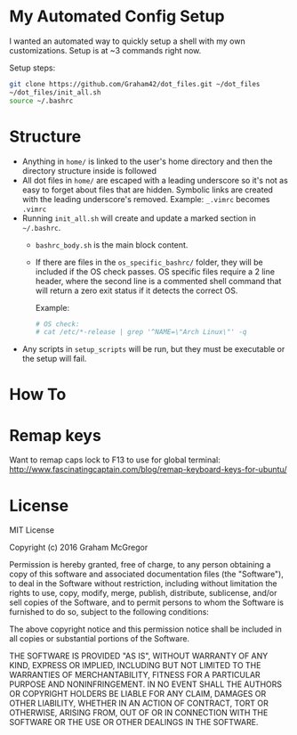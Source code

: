 # My Automated Config Setup

I wanted an automated way to quickly setup a shell with my own customizations.  Setup is at ~3
commands right now.

Setup steps:

```sh
git clone https://github.com/Graham42/dot_files.git ~/dot_files
~/dot_files/init_all.sh
source ~/.bashrc
```

# Structure

- Anything in `home/` is linked to the user's home directory and then the directory structure
  inside is followed
- All dot files in `home/` are escaped with a leading underscore so it's not as easy to forget
  about files that are hidden. Symbolic links are created with the leading underscore's removed.
  Example: `_.vimrc` becomes `.vimrc`
- Running `init_all.sh` will create and update a marked section in `~/.bashrc`.
  - `bashrc_body.sh` is the main block content.
  - If there are files in the `os_specific_bashrc/` folder, they will be included if the OS check
    passes.  OS specific files require a 2 line header, where the second line is a commented shell
    command that will return a zero exit status if it detects the correct OS.

    Example:

    ```sh
    # OS check:
    # cat /etc/*-release | grep '^NAME=\"Arch Linux\"' -q
    ```
- Any scripts in `setup_scripts` will be run, but they must be executable or the setup will fail.

# How To

# Remap keys

Want to remap caps lock to F13 to use for global terminal:
http://www.fascinatingcaptain.com/blog/remap-keyboard-keys-for-ubuntu/

# License

MIT License

Copyright (c) 2016 Graham McGregor

Permission is hereby granted, free of charge, to any person obtaining a copy
of this software and associated documentation files (the "Software"), to deal
in the Software without restriction, including without limitation the rights
to use, copy, modify, merge, publish, distribute, sublicense, and/or sell
copies of the Software, and to permit persons to whom the Software is
furnished to do so, subject to the following conditions:

The above copyright notice and this permission notice shall be included in all
copies or substantial portions of the Software.

THE SOFTWARE IS PROVIDED "AS IS", WITHOUT WARRANTY OF ANY KIND, EXPRESS OR
IMPLIED, INCLUDING BUT NOT LIMITED TO THE WARRANTIES OF MERCHANTABILITY,
FITNESS FOR A PARTICULAR PURPOSE AND NONINFRINGEMENT. IN NO EVENT SHALL THE
AUTHORS OR COPYRIGHT HOLDERS BE LIABLE FOR ANY CLAIM, DAMAGES OR OTHER
LIABILITY, WHETHER IN AN ACTION OF CONTRACT, TORT OR OTHERWISE, ARISING FROM,
OUT OF OR IN CONNECTION WITH THE SOFTWARE OR THE USE OR OTHER DEALINGS IN THE
SOFTWARE.

